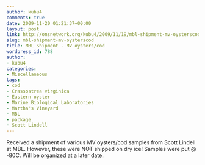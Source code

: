 ```yaml
---
author: kubu4
comments: true
date: 2009-11-20 01:21:37+00:00
layout: post
link: http://onsnetwork.org/kubu4/2009/11/19/mbl-shipment-mv-oysterscod/
slug: mbl-shipment-mv-oysterscod
title: MBL Shipment - MV oysters/cod
wordpress_id: 788
author:
- kubu4
categories:
- Miscellaneous
tags:
- cod
- Crassostrea virginica
- Eastern oyster
- Marine Biological Laboratories
- Martha's Vineyard
- MBL
- package
- Scott Lindell
---
```


Received a shipment of various MV oysters/cod samples from Scott Lindell at MBL. However, these were NOT shipped on dry ice! Samples were put @ -80C. Will be organized at a later date.
